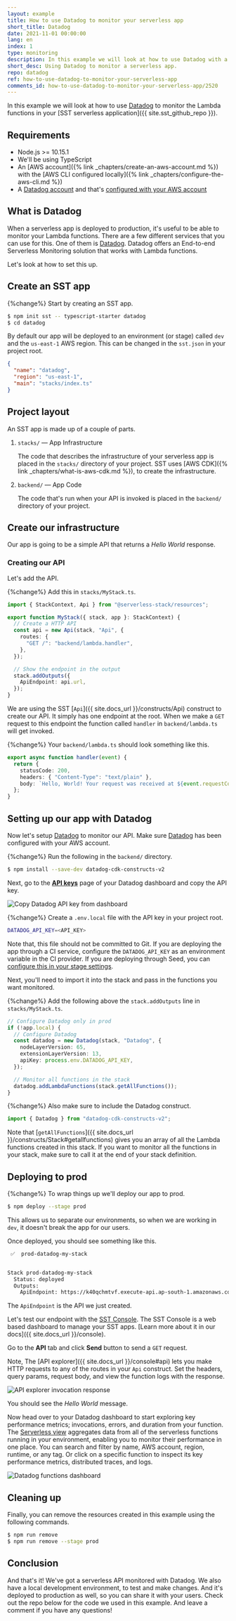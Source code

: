 ```yaml
---
layout: example
title: How to use Datadog to monitor your serverless app
short_title: Datadog
date: 2021-11-01 00:00:00
lang: en
index: 1
type: monitoring
description: In this example we will look at how to use Datadog with a serverless API to create and monitor a simple click counter app. We'll be using the Serverless Stack Framework (SST).
short_desc: Using Datadog to monitor a serverless app.
repo: datadog
ref: how-to-use-datadog-to-monitor-your-serverless-app
comments_id: how-to-use-datadog-to-monitor-your-serverless-app/2520
---
```


In this example we will look at how to use [Datadog](https://www.datadoghq.com/) to monitor the Lambda functions in your [SST serverless application]({{ site.sst_github_repo }}).

## Requirements

- Node.js >= 10.15.1
- We'll be using TypeScript
- An [AWS account]({% link _chapters/create-an-aws-account.md %}) with the [AWS CLI configured locally]({% link _chapters/configure-the-aws-cli.md %})
- A [Datadog account](https://app.datadoghq.com/signup) and that's [configured with your AWS account](https://docs.datadoghq.com/integrations/amazon_web_services/?tab=roledelegation#setup)

## What is Datadog

When a serverless app is deployed to production, it's useful to be able to monitor your Lambda functions. There are a few different services that you can use for this. One of them is [Datadog](https://www.datadoghq.com). Datadog offers an End-to-end Serverless Monitoring solution that works with Lambda functions.

Let's look at how to set this up.

## Create an SST app

{%change%} Start by creating an SST app.

```bash
$ npm init sst -- typescript-starter datadog
$ cd datadog
```

By default our app will be deployed to an environment (or stage) called `dev` and the `us-east-1` AWS region. This can be changed in the `sst.json` in your project root.

```json
{
  "name": "datadog",
  "region": "us-east-1",
  "main": "stacks/index.ts"
}
```

## Project layout

An SST app is made up of a couple of parts.

1. `stacks/` — App Infrastructure

   The code that describes the infrastructure of your serverless app is placed in the `stacks/` directory of your project. SST uses [AWS CDK]({% link _chapters/what-is-aws-cdk.md %}), to create the infrastructure.

2. `backend/` — App Code

   The code that's run when your API is invoked is placed in the `backend/` directory of your project.

## Create our infrastructure

Our app is going to be a simple API that returns a _Hello World_ response.

### Creating our API

Let's add the API.

{%change%} Add this in `stacks/MyStack.ts`.

```ts
import { StackContext, Api } from "@serverless-stack/resources";

export function MyStack({ stack, app }: StackContext) {
  // Create a HTTP API
  const api = new Api(stack, "Api", {
    routes: {
      "GET /": "backend/lambda.handler",
    },
  });

  // Show the endpoint in the output
  stack.addOutputs({
    ApiEndpoint: api.url,
  });
}
```

We are using the SST [`Api`]({{ site.docs_url }}/constructs/Api) construct to create our API. It simply has one endpoint at the root. When we make a `GET` request to this endpoint the function called `handler` in `backend/lambda.ts` will get invoked.

{%change%} Your `backend/lambda.ts` should look something like this.

```ts
export async function handler(event) {
  return {
    statusCode: 200,
    headers: { "Content-Type": "text/plain" },
    body: `Hello, World! Your request was received at ${event.requestContext.time}.`,
  };
}
```

## Setting up our app with Datadog

Now let's setup [Datadog](https://www.datadoghq.com/) to monitor our API. Make sure [Datadog](https://docs.datadoghq.com/integrations/amazon_web_services/?tab=roledelegation#setup) has been configured with your AWS account.

{%change%} Run the following in the `backend/` directory.

```bash
$ npm install --save-dev datadog-cdk-constructs-v2
```

Next, go to the [**API keys**](https://app.datadoghq.com/organization-settings/api-keys) page of your Datadog dashboard and copy the API key.

![Copy Datadog API key from dashboard](/assets/examples/datadog/copy-datadog-api-key-from-dashboard.png)

{%change%} Create a `.env.local` file with the API key in your project root.

```bash
DATADOG_API_KEY=<API_KEY>
```

Note that, this file should not be committed to Git. If you are deploying the app through a CI service, configure the `DATADOG_API_KEY` as an environment variable in the CI provider. If you are deploying through Seed, you can [configure this in your stage settings](https://seed.run/docs/storing-secrets.html).

Next, you'll need to import it into the stack and pass in the functions you want monitored.

{%change%} Add the following above the `stack.addOutputs` line in `stacks/MyStack.ts`.

```ts
// Configure Datadog only in prod
if (!app.local) {
  // Configure Datadog
  const datadog = new Datadog(stack, "Datadog", {
    nodeLayerVersion: 65,
    extensionLayerVersion: 13,
    apiKey: process.env.DATADOG_API_KEY,
  });

  // Monitor all functions in the stack
  datadog.addLambdaFunctions(stack.getAllFunctions());
}
```

{%change%} Also make sure to include the Datadog construct.

```ts
import { Datadog } from "datadog-cdk-constructs-v2";
```

Note that [`getAllFunctions`]({{ site.docs_url }}/constructs/Stack#getallfunctions) gives you an array of all the Lambda functions created in this stack. If you want to monitor all the functions in your stack, make sure to call it at the end of your stack definition.

## Deploying to prod

{%change%} To wrap things up we'll deploy our app to prod.

```bash
$ npm deploy --stage prod
```

This allows us to separate our environments, so when we are working in `dev`, it doesn't break the app for our users.

Once deployed, you should see something like this.

```bash
 ✅  prod-datadog-my-stack


Stack prod-datadog-my-stack
  Status: deployed
  Outputs:
    ApiEndpoint: https://k40qchmtvf.execute-api.ap-south-1.amazonaws.com
```

The `ApiEndpoint` is the API we just created.

Let's test our endpoint with the [SST Console](https://console.serverless-stack.com). The SST Console is a web based dashboard to manage your SST apps. [Learn more about it in our docs]({{ site.docs_url }}/console).

Go to the **API** tab and click **Send** button to send a `GET` request.

Note, The [API explorer]({{ site.docs_url }}/console#api) lets you make HTTP requests to any of the routes in your `Api` construct. Set the headers, query params, request body, and view the function logs with the response.

![API explorer invocation response](/assets/examples/datadog/api-explorer-invocation-response.png)

You should see the _Hello World_ message.

Now head over to your Datadog dashboard to start exploring key performance metrics; invocations, errors, and duration from your function. The [Serverless view](https://app.datadoghq.com/functions) aggregates data from all of the serverless functions running in your environment, enabling you to monitor their performance in one place. You can search and filter by name, AWS account, region, runtime, or any tag. Or click on a specific function to inspect its key performance metrics, distributed traces, and logs.

![Datadog functions dashboard](/assets/examples/datadog/datadog-functions-dashboard.png)

## Cleaning up

Finally, you can remove the resources created in this example using the following commands.

```bash
$ npm run remove
$ npm run remove --stage prod
```

## Conclusion

And that's it! We've got a serverless API monitored with Datadog. We also have a local development environment, to test and make changes. And it's deployed to production as well, so you can share it with your users. Check out the repo below for the code we used in this example. And leave a comment if you have any questions!
